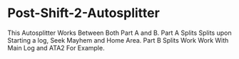 # Post-Shift-2-Autosplitter
This Autosplitter Works Between Both Part A and B. Part A Splits Splits upon Starting a log, Seek Mayhem and Home Area. Part B Splits Work Work With Main Log and ATA2 For Example.
